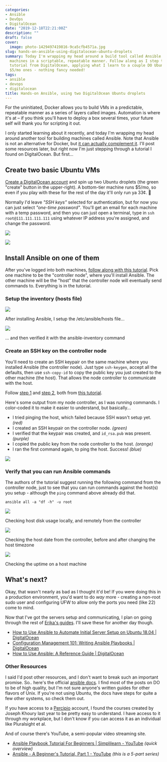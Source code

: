 ```yaml
---
categories:
- Ansible
- DevOps
- DigitalOcean
date: "2019-12-18T22:21:00Z"
description: ""
draft: false
cover:
  image: photo-1429497419816-9ca5cfb4571a.jpg
slug: hands-on-ansible-using-digitalocean-ubuntu-droplets
summary: Today I'm wrapping my head around a build tool called Ansible, used for deploying
  machines in a scriptable, repeatable manner. Follow along as I step through an excellent
  tutorial from DigitalOcean, applying what I learn to a couple DO Ubuntu VMs... the
  $5/mo ones - nothing fancy needed!
tags:
- ansible
- devops
- digitalocean
title: Hands-on Ansible, using two DigitalOcean Ubuntu droplets
---
```

For the uninitiated, Docker allows you to build VMs in a predictable, repeatable manner as a series of layers called images. Automation is where it's at – if you think you'll have to deploy a box several times, your future self will thank you for scripting it out.

I only started learning about it recently, and today I'm wrapping my head around another tool for building machines called Ansible. Note that Ansible is not an alternative for Docker, but [it can actually complement it](https://www.ansible.com/integrations/containers/docker). I'll post some resources later, but right now I'm just stepping through a tutorial I found on DigitalOcean. But first...

## Create two basic Ubuntu VMs

[Create a DigitalOcean account](https://m.do.co/c/448f25462030) and spin up two Ubuntu droplets (the green "create" button in the upper-right). A bottom-tier machine runs $5/mo, so even if you play with these for the rest of the day it'll only run ya 33¢. 🤑

Normally I'd leave _"SSH keys"_ selected for authentication, but for now you can just select _"one-time password"_. You'll get an email for each machine with a temp password, and then you can just open a terminal, type in `ssh root@111.111.111.111` using whatever IP address you're assigned, and change the password.

![](ubuntu-vm-at-do-1.png)

![](ansible-sandbox.png)

## Install Ansible on one of them

After you've logged into both machines, [follow along with this tutorial](https://www.digitalocean.com/community/tutorials/how-to-install-and-configure-ansible-on-ubuntu-18-04). Pick one machine to be the "controller node", where you'll install Ansible. The other machine will be the "host" that the controller node will eventually send commands to. Everything is in the tutorial.

### Setup the inventory (hosts file)

![](1-ansible-hosts-setup-1.png)

After installing Ansible, I setup the /etc/ansible/hosts file...

![](2-ansible-inventory.png)

... and then verified it with the ansible-inventory command

### Create an SSH key on the controller node

You'll need to create an SSH keypair on the same machine where you installed Ansible (the controller node). Just type `ssh-keygen`, accept all the defaults, then use `ssh-copy-id` to copy the public key you just created to the other machine (the host). That allows the node controller to communicate with the host.

Follow [step 1](https://www.digitalocean.com/community/tutorials/how-to-set-up-ssh-keys-on-ubuntu-1804#step-1-%E2%80%94-create-the-rsa-key-pair) and [step 2](https://www.digitalocean.com/community/tutorials/how-to-set-up-ssh-keys-on-ubuntu-1804#step-2-%E2%80%94-copy-the-public-key-to-ubuntu-server), both from [this tutorial](https://www.digitalocean.com/community/tutorials/how-to-set-up-ssh-keys-on-ubuntu-1804).

Here's some output from my node controller, as I was running commands. I color-coded it to make it easier to understand, but basically...

- I tried pinging the host, which failed because SSH wasn't setup yet. _(red)_
- I created an SSH keypair on the controller node. _(green)_
- I verified that the keypair was created, and `id_rsa.pub` was present. _(purple)_
- I copied the public key from the node controller to the host. _(orange)_
- I ran the first command again, to ping the host. Success! _(blue)_

![](ansible-node-controller-setup.png)

### Verify that you can run Ansible commands

The authors of the tutorial suggest running the following command from the controller node, just to see that you can run commands against the host(s) you setup - although the `ping` command above already did that.

```
ansible all -a "df -h" -u root
```

![](ansible-df-h.png)

Checking host disk usage locally, and remotely from the controller

![](change-time.png)

Checking the host date from the controller, before and after changing the host timezone

![](host-uptime.png)

Checking the uptime on a host machine

## What's next?

Okay, that wasn't nearly as bad as I thought it'd be! If you were doing this in a production environment, you'd want to do _way_ more - creating a non-root sudo user and configuring UFW to allow only the ports you need (like 22) come to mind.

Now that I've got the servers setup and communicating, I plan on going through the rest of [Erika's guides](https://www.digitalocean.com/community/users/erikaheidi). I'll save these for another day though.

- [How to Use Ansible to Automate Initial Server Setup on Ubuntu 18.04 | DigitalOcean](https://www.digitalocean.com/community/tutorials/how-to-use-ansible-to-automate-initial-server-setup-on-ubuntu-18-04)
- [Configuration Management 101: Writing Ansible Playbooks | DigitalOcean](https://www.digitalocean.com/community/tutorials/configuration-management-101-writing-ansible-playbooks)
- [How to Use Ansible: A Reference Guide | DigitalOcean](https://www.digitalocean.com/community/cheatsheets/how-to-use-ansible-cheat-sheet-guide)

### Other Resources

I said I'd post other resources, and I don't want to break such an important promise. So.. here's the official [ansible docs](https://docs.ansible.com/ansible/latest/installation_guide/intro_installation.html#latest-releases-via-apt-ubuntu). I find most of the posts on DO to be of high quality, but I'm not sure anyone's written guides for other flavors of Unix. If you're not using Ubuntu, the docs have steps for quite a few other systems, so check them out.

If you have access to a [Percipio](https://www.skillsoft.com/platform-solution/percipio/) account, I found the courses created by Joseph Khoury last year to be pretty easy to understand. I have access to it through my workplace, but I don't know if you can access it as an individual like Pluralsight et al.

And of course there's YouTube, a semi-popular video streaming site.

- [Ansible Playbook Tutorial For Beginners | Simplilearn - YouTube](https://www.youtube.com/watch?v=wgQ3rHFTM4E) *(quick overview)*
- [Ansible - A Beginner's Tutorial, Part 1 - YouTube](https://www.youtube.com/watch?v=icR-df2Olm8&embeds_referring_euri=https%3A%2F%2Fgrantwinney.com%2F) *(this is a 5-part series)*
